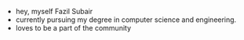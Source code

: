 - hey, myself Fazil Subair
- currently pursuing my degree in computer science and engineering.
- loves to be a part of the community
